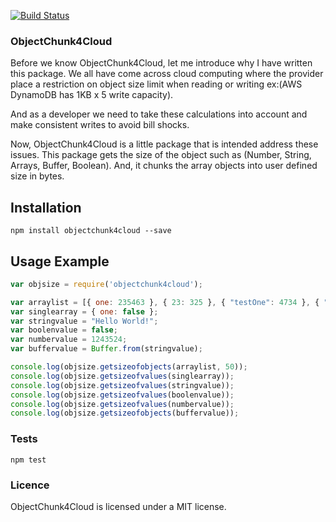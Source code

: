 [![Build Status](https://travis-ci.org/kiran-dudyala/objectchunk4cloud.svg?branch=master)](https://travis-ci.org/kiran-dudyala/objectchunk4cloud)

### ObjectChunk4Cloud

  Before we know ObjectChunk4Cloud, let me introduce why I have written this package. We all have come across cloud computing where the provider place a restriction on object size limit when reading or writing ex:(AWS DynamoDB has 1KB x 5 write capacity). 
  
  And as a developer we need to take these calculations into account and make consistent writes to avoid bill shocks. 

  Now, ObjectChunk4Cloud is a little package that is intended address these issues. This package gets the size of the object such as (Number, String, Arrays, Buffer, Boolean). And, it chunks the array objects into user defined size in bytes.


## Installation
  
  `npm install objectchunk4cloud --save`

## Usage Example
  
  ```javascript
  var objsize = require('objectchunk4cloud');

  var arraylist = [{ one: 235463 }, { 23: 325 }, { "testOne": 4734 }, { "TestThree": 423534 }];
  var singlearray = { one: false };
  var stringvalue = "Hello World!";
  var boolenvalue = false;
  var numbervalue = 1243524;
  var buffervalue = Buffer.from(stringvalue);

  console.log(objsize.getsizeofobjects(arraylist, 50));
  console.log(objsize.getsizeofvalues(singlearray));
  console.log(objsize.getsizeofvalues(stringvalue));
  console.log(objsize.getsizeofvalues(boolenvalue));
  console.log(objsize.getsizeofvalues(numbervalue));
  console.log(objsize.getsizeofobjects(buffervalue));
  ```
### Tests

  `npm test`

### Licence
  ObjectChunk4Cloud is licensed under a MIT license.
